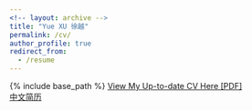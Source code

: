 ```yaml
---
<!-- layout: archive -->
title: "Yue XU 徐越"
permalink: /cv/
author_profile: true
redirect_from:
  - /resume
---
```


{% include base_path %}
[View My Up-to-date CV Here [PDF]](http://520yrn.github.io/files/resume-rn.pdf)<br>
[中文简历](http://520yrn.github.io/files/resume-rn.pdf)


<!-- <embed src="http://http://gitxuy.github.io/files/resume-en.pdf" width="650" height="1800" type='application/pdf'> -->

<!-- <embed src="http://http://gitxuy.github.io/files/resume-zh.pdf" width="650" height="1800" type='application/pdf'> -->
